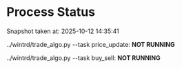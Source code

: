 # Process Status

Snapshot taken at: 2025-10-12 14:35:41

../wintrd/trade_algo.py --task price_update: **NOT RUNNING**

../wintrd/trade_algo.py --task buy_sell: **NOT RUNNING**

